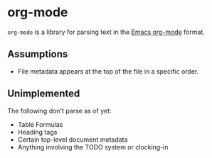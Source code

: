 # org-mode

`org-mode` is a library for parsing text in the [Emacs
org-mode](https://orgmode.org/) format.

## Assumptions

- File metadata appears at the top of the file in a specific order.

## Unimplemented

The following don't parse as of yet:

- Table Formulas
- Heading tags
- Certain top-level document metadata
- Anything involving the TODO system or clocking-in
